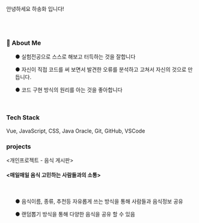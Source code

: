 

  
<div id="container">
<p>안녕하세요 하송화 입니다!</p>

</div>
  <br>
<br>



<h3>👩  About Me</h3>
<ul>● 실험전공으로 스스로 해보고 터득하는 것을 잘합니다</ul>
<ul>● 자신이 직접 코드를 써 보면서 발견한 오류를 분석하고 고쳐서 자신의 것으로 만듭니다.</ul>
<ul>● 코드 구현 방식의 원리를 아는 것을 좋아합니다</ul>
<br>


<h3>Tech Stack</h3>
<div>Vue, JavaScript, CSS, Java Oracle, Git, GitHub, VSCode</div>




<h3>projects</h3>
<div>
  <개인프로젝트 - 음식 게시판>
<h4><매일매일 음식 고민하는 사람들과의 소통></h4>
</div>
<br>
<ul>● 음식이름, 종류, 추천등 자유롭게 쓰는 방식을 통해 사람들과 음식정보 공유</ul>
<ul>● 랜덤뽑기 방식을 통해 다양한 음식을 공유 할 수 있음</ul>


